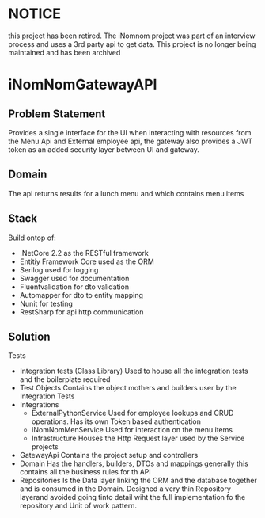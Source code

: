 NOTICE
======
this project has been retired.
The iNomnom project was part of an interview process and uses a 3rd party api to get data.
This project is no longer being maintained and has been archived 


# iNomNomGatewayAPI

## Problem Statement
Provides a single interface for the UI when interacting with resources from the Menu Api and External employee api, the gateway also 
provides a JWT token as an added security layer between UI and gateway.

## Domain
The api returns results for a lunch menu and which contains menu items

## Stack
Build ontop of:
- .NetCore 2.2 as the RESTful framework
- Entitiy Framework Core used as the ORM
- Serilog used for logging
- Swagger used for documentation
- Fluentvalidation for dto validation
- Automapper for dto to entity mapping
- Nunit for testing
- RestSharp for api http communication

## Solution
Tests
- Integration tests (Class Library)
  Used to house all the integration tests and the boilerplate required
- Test Objects
  Contains the object mothers and builders user by the Integration Tests
- Integrations 
  - ExternalPythonService
    Used for employee lookups and CRUD operations. Has its own Token based authentication
  - iNomNomMenService
    Used for interaction on the menu items
  - Infrastructure
    Houses the Http Request layer used by the Service projects
- GatewayApi
  Contains the project setup and controllers
- Domain
  Has the handlers, builders, DTOs and mappings generally this contains all the business rules for th API
- Repositories
  Is the Data layer linking the ORM and the database together and is consumed in the Domain.
  Designed a very thin Repository layerand avoided going tinto detail wiht the full
  implementation fo the repository and Unit of work pattern.
